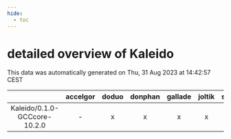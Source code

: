 ```yaml
---
hide:
  - toc
---
```


detailed overview of Kaleido
============================


This data was automatically generated on Thu, 31 Aug 2023 at 14:42:57 CEST  

| |accelgor|doduo|donphan|gallade|joltik|skitty|swalot|victini|
| :---: | :---: | :---: | :---: | :---: | :---: | :---: | :---: | :---: |
|Kaleido/0.1.0-GCCcore-10.2.0|-|x|x|x|x|x|x|x|

